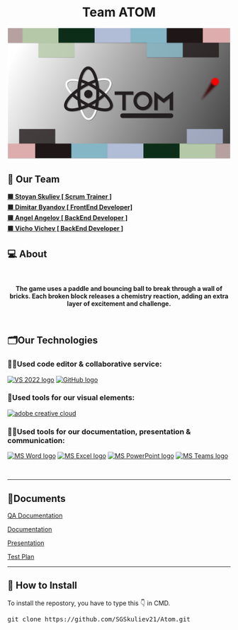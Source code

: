 <h1 align="center">Team ATOM</h1>

<p align="center">
    <img src ="Atom/Atom/img/banner.png"/>
</p>

## 🧒 Our Team

<b>
<a href = “https://github.com/SGSkuliev21”> 🟦 Stoyan Skuliev [ Scrum Trainer ] </a><br>
<a href=“https://github.com/DKByandov21”> 🟥 Dimitar Byandov [ FrontEnd Developer] </a><br>
<a href=“https://github.com/AHAngelov”> 🟨 Angel Angelov [ BackEnd Developer ] </a><br>
<a href=“https://github.com/VDVichev21”> 🟩 Vicho Vichev [ BackEnd Developer ] </a><br>
</b>

## 💻 About

<br>
<b><p align="center">The game uses a paddle and bouncing ball to break through a wall of bricks. Each broken block releases a chemistry reaction, adding an extra layer of excitement and challenge.</p></b>
<br>

## 🗂️Our Technologies

### 👨‍💻Used code editor & collaborative service:

<p align="left">
    <a href="https://visualstudio.microsoft.com/vs/"><img src="https://sparkcdnwus2.azureedge.net/sparkimageassets/XP8CDJNZKFM06W-0c5249f8-b473-4f41-aea6-45b4bfb64a9a" alt="VS 2022 logo" width=48px /></a>
    <a href="https://github.com/"><img src="https://img.icons8.com/nolan/344/github.png" alt="GitHub logo" width=52px /></a>
</p>

### 🔨Used tools for our visual elements:

<p align="left">
    <a href="https://www.adobe.com/creativecloud.html"><img src="https://www.adobe.com/content/dam/shared/images/product-icons/svg/creative-cloud.svg" alt="adobe creative cloud" width=48px /></a>
</p>

### 🔨📄Used tools for our documentation, presentation & communication:

<p align="left">
    <a href="https://www.microsoft.com/en-ww/microsoft-365/word"><img src="https://img.icons8.com/color/344/ms-word.png" alt="MS Word logo" width=48px /></a>
    <a href="https://www.microsoft.com/en-ww/microsoft-365/excel"><img src="https://img.icons8.com/color/344/ms-excel.png" alt="MS Excel logo" width=48px /></a>
    <a href="https://www.microsoft.com/en-ww/microsoft-365/powerpoint"><img src="https://img.icons8.com/color/344/ms-powerpoint.png" alt="MS PowerPoint logo" width=48px /></a>
    <a href="https://www.microsoft.com/en/microsoft-teams/group-chat-software"><img src="https://img.icons8.com/color/344/microsoft-teams.png" alt = "MS Teams logo" width=46px /></a>
</p>

<br>
<hr>

## 📄Documents

<a href="">QA Documentation </a>

<a href="">Documentation </a>

<a href="">Presentation </a>

<a href="">Test Plan </a>

<hr>

## 📩 How to Install

<p>To install the repostory, you have to type this 👇 in CMD.
<pre>git clone https://github.com/SGSkuliev21/Atom.git</pre>
